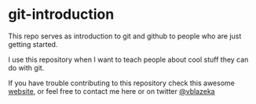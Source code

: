 # git-introduction
This repo serves as introduction to git and github to people who are just getting started.

I use this repository when I want to teach people about cool stuff they can do with git.

If you have trouble contributing to this repository check this awesome [website](http://makeapullrequest.com/), or feel free to contact me here or on twitter [@vblazeka](https://twitter.com/vblazenka)
